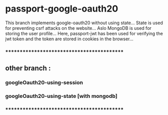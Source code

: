 # passport-google-oauth20

This branch implements google-oauth20 without using state...
State is used for preventing csrf attacks on the website...
Aslo MongoDB is used for storing the user profile...
Here, passport-jwt has been used for verifying the jwt token and the token are stored in cookies in the browser...

### *****************************************
## other branch : 

### googleOauth20-using-session
### googleOauth20-using-state [with mongodb]
### *****************************************
